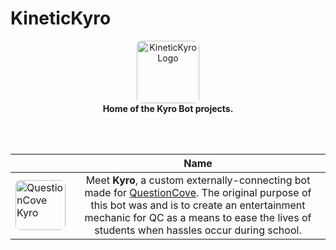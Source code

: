 # KineticKyro

<p align="center">
    <img src="https://avatars.githubusercontent.com/u/240274863?s=48&v=4" alt="KineticKyro Logo" width="100" style="width:100px;border-radius:8px;" /> <br/>
    <b>Home of the Kyro Bot projects.</b>
</p><br/><br/>

|         | Name |
| ------------- |:-------------:|
| <img src="https://questioncove.com/assets/users/kyro/avatar/large?1761464844" alt="QuestionCove Kyro" width="100" style="width:80px;border-radius:8px;" /> | Meet <b>Kyro</b>, a custom externally-connecting bot made for <a href="https://questioncove.com/" target="_blank">QuestionCove</a>. The original purpose of this bot was and is to create an entertainment mechanic for QC as a means to ease the lives of students when hassles occur during school. |